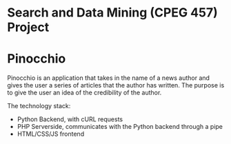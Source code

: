 # Search and Data Mining (CPEG 457) Project
# Pinocchio

Pinocchio is an application that takes in the name of a news author and gives the user a series of articles that the author has written. The purpose is to give the user an idea of the credibility of the author.

The technology stack:
- Python Backend, with cURL requests
- PHP Serverside, communicates with the Python backend through a pipe
- HTML/CSS/JS frontend
